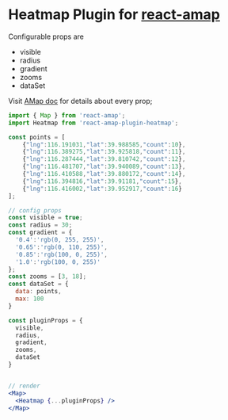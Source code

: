 # Heatmap Plugin for [react-amap](https://elemefe.github.io/react-amap/)

Configurable props are 
+ visible
+ radius
+ gradient
+ zooms
+ dataSet

Visit [AMap doc](http://lbs.amap.com/api/javascript-api/reference/layer#m_AMap.Heatmap) for details about every prop;

```jsx
import { Map } from 'react-amap';
import Heatmap from 'react-amap-plugin-heatmap';

const points = [
    {"lng":116.191031,"lat":39.988585,"count":10},
    {"lng":116.389275,"lat":39.925818,"count":11},
    {"lng":116.287444,"lat":39.810742,"count":12},
    {"lng":116.481707,"lat":39.940089,"count":13},
    {"lng":116.410588,"lat":39.880172,"count":14},
    {"lng":116.394816,"lat":39.91181,"count":15},
    {"lng":116.416002,"lat":39.952917,"count":16}
];

// config props
const visible = true; 
const radius = 30; 
const gradient = {
  '0.4':'rgb(0, 255, 255)',
  '0.65':'rgb(0, 110, 255)',
  '0.85':'rgb(100, 0, 255)',
  '1.0':'rgb(100, 0, 255)'
};
const zooms = [3, 18];
const dataSet = {
  data: points,
  max: 100
}

const pluginProps = {
  visible,
  radius,
  gradient,
  zooms,
  dataSet
}


// render
<Map>
  <Heatmap {...pluginProps} />
</Map>
```